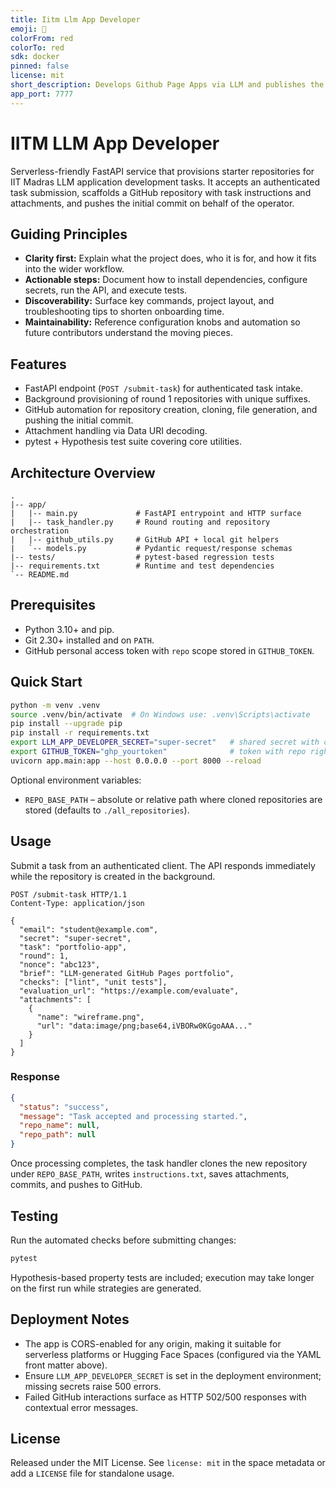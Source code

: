 ```yaml
---
title: Iitm Llm App Developer
emoji: 🏢
colorFrom: red
colorTo: red
sdk: docker
pinned: false
license: mit
short_description: Develops Github Page Apps via LLM and publishes the same
app_port: 7777
---
```


# IITM LLM App Developer

Serverless-friendly FastAPI service that provisions starter repositories for IIT Madras LLM application development tasks. It accepts an authenticated task submission, scaffolds a GitHub repository with task instructions and attachments, and pushes the initial commit on behalf of the operator.

## Guiding Principles
- **Clarity first:** Explain what the project does, who it is for, and how it fits into the wider workflow.
- **Actionable steps:** Document how to install dependencies, configure secrets, run the API, and execute tests.
- **Discoverability:** Surface key commands, project layout, and troubleshooting tips to shorten onboarding time.
- **Maintainability:** Reference configuration knobs and automation so future contributors understand the moving pieces.

## Features
- FastAPI endpoint (`POST /submit-task`) for authenticated task intake.
- Background provisioning of round 1 repositories with unique suffixes.
- GitHub automation for repository creation, cloning, file generation, and pushing the initial commit.
- Attachment handling via Data URI decoding.
- pytest + Hypothesis test suite covering core utilities.

## Architecture Overview
```
.
|-- app/
|   |-- main.py             # FastAPI entrypoint and HTTP surface
|   |-- task_handler.py     # Round routing and repository orchestration
|   |-- github_utils.py     # GitHub API + local git helpers
|   `-- models.py           # Pydantic request/response schemas
|-- tests/                  # pytest-based regression tests
|-- requirements.txt        # Runtime and test dependencies
`-- README.md
```

## Prerequisites
- Python 3.10+ and pip.
- Git 2.30+ installed and on `PATH`.
- GitHub personal access token with `repo` scope stored in `GITHUB_TOKEN`.

## Quick Start
```bash
python -m venv .venv
source .venv/bin/activate  # On Windows use: .venv\Scripts\activate
pip install --upgrade pip
pip install -r requirements.txt
export LLM_APP_DEVELOPER_SECRET="super-secret"   # shared secret with caller
export GITHUB_TOKEN="ghp_yourtoken"              # token with repo rights
uvicorn app.main:app --host 0.0.0.0 --port 8000 --reload
```

Optional environment variables:
- `REPO_BASE_PATH` – absolute or relative path where cloned repositories are stored (defaults to `./all_repositories`).

## Usage
Submit a task from an authenticated client. The API responds immediately while the repository is created in the background.

```http
POST /submit-task HTTP/1.1
Content-Type: application/json

{
  "email": "student@example.com",
  "secret": "super-secret",
  "task": "portfolio-app",
  "round": 1,
  "nonce": "abc123",
  "brief": "LLM-generated GitHub Pages portfolio",
  "checks": ["lint", "unit tests"],
  "evaluation_url": "https://example.com/evaluate",
  "attachments": [
    {
      "name": "wireframe.png",
      "url": "data:image/png;base64,iVBORw0KGgoAAA..."
    }
  ]
}
```

### Response
```json
{
  "status": "success",
  "message": "Task accepted and processing started.",
  "repo_name": null,
  "repo_path": null
}
```

Once processing completes, the task handler clones the new repository under `REPO_BASE_PATH`, writes `instructions.txt`, saves attachments, commits, and pushes to GitHub.

## Testing
Run the automated checks before submitting changes:
```bash
pytest
```

Hypothesis-based property tests are included; execution may take longer on the first run while strategies are generated.

## Deployment Notes
- The app is CORS-enabled for any origin, making it suitable for serverless platforms or Hugging Face Spaces (configured via the YAML front matter above).
- Ensure `LLM_APP_DEVELOPER_SECRET` is set in the deployment environment; missing secrets raise 500 errors.
- Failed GitHub interactions surface as HTTP 502/500 responses with contextual error messages.

## License
Released under the MIT License. See `license: mit` in the space metadata or add a `LICENSE` file for standalone usage.
